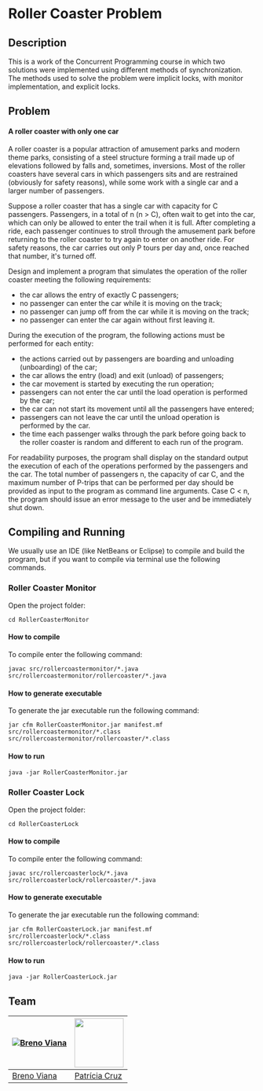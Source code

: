 # Roller Coaster Problem

## Description

This is a work of the Concurrent Programming course in which two solutions were implemented using different methods of synchronization. The methods used to solve the problem were implicit locks, with monitor implementation, and explicit locks.

## Problem

#### A roller coaster with only one car 

A roller coaster is a popular attraction of amusement parks and modern theme parks, consisting of a steel structure forming a trail made up of elevations followed by falls and, sometimes, inversions. Most of the roller coasters have several cars in which passengers sits and are restrained (obviously for safety reasons), while some work with a single car and a larger number of passengers.

Suppose a roller coaster that has a single car with capacity for C passengers. Passengers, in a total of n (n > C), often wait to get into the car, which can only be allowed to enter the trail when it is full. After completing a ride, each passenger continues to stroll through the amusement park before returning to the roller coaster to try again to enter on another ride. For safety reasons, the car carries out only P tours per day and, once reached that number, it's turned off.

Design and implement a program that simulates the operation of the roller coaster meeting the following requirements:

- the car allows the entry of exactly C passengers;
- no passenger can enter the car while it is moving on the track;
- no passenger can jump off from the car while it is moving on the track;
- no passenger can enter the car again without first leaving it.

During the execution of the program, the following actions must be performed for each entity:

- the actions carried out by passengers are boarding and unloading (unboarding) of the car;
- the car allows the entry (load) and exit (unload) of passengers;
- the car movement is started by executing the run operation;
- passengers can not enter the car until the load operation is performed by the car;
- the car can not start its movement until all the passengers have entered;
- passengers can not leave the car until the unload operation is performed by the car.
- the time each passenger walks through the park before going back to the roller coaster is random and different to each run of the program.

For readability purposes, the program shall display on the standard output the execution of each of the operations performed by the passengers and the car. The total number of passengers n, the capacity of car C, and the maximum number of P-trips that can be performed per day should be provided as input to the program as command line arguments. Case C < n, the program should issue an error message to the user and be immediately shut down.

## Compiling and Running

We usually use an IDE (like NetBeans or Eclipse) to compile and build the program, but if you want to compile via terminal use the following commands.

### Roller Coaster Monitor

Open the project folder:

    cd RollerCoasterMonitor

#### How to compile

To compile enter the following command:

    javac src/rollercoastermonitor/*.java src/rollercoastermonitor/rollercoaster/*.java

#### How to generate executable

To generate the jar executable run the following command:

    jar cfm RollerCoasterMonitor.jar manifest.mf src/rollercoastermonitor/*.class src/rollercoastermonitor/rollercoaster/*.class

#### How to run

    java -jar RollerCoasterMonitor.jar

### Roller Coaster Lock

Open the project folder:

    cd RollerCoasterLock

#### How to compile

To compile enter the following command:

    javac src/rollercoasterlock/*.java src/rollercoasterlock/rollercoaster/*.java

#### How to generate executable

To generate the jar executable run the following command:

    jar cfm RollerCoasterLock.jar manifest.mf src/rollercoasterlock/*.class src/rollercoasterlock/rollercoaster/*.class

#### How to run

    java -jar RollerCoasterLock.jar

## Team

[![Breno Viana](https://avatars2.githubusercontent.com/u/17532418?v=3&u=46e9d47c495080fd08dc336d0767f76a57a7644b&s=100)](https://github.com/brenov) | [<img src="https://avatars2.githubusercontent.com/u/17392686?v=3&s=400" width="100"/>](https://github.com/Pekorishia)
---|---
[Breno Viana](https://github.com/brenov) | [Patrícia Cruz](https://github.com/Pekorishia)